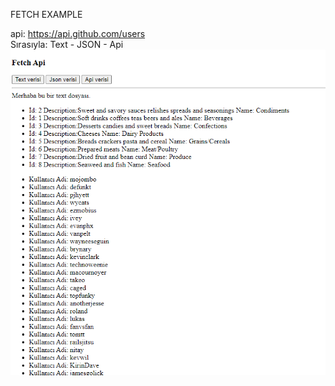 FETCH EXAMPLE 

api: https://api.github.com/users 
<br>
Sırasıyla: Text - JSON - Api
<br>
<img src="img.png" alt="gorsel">
